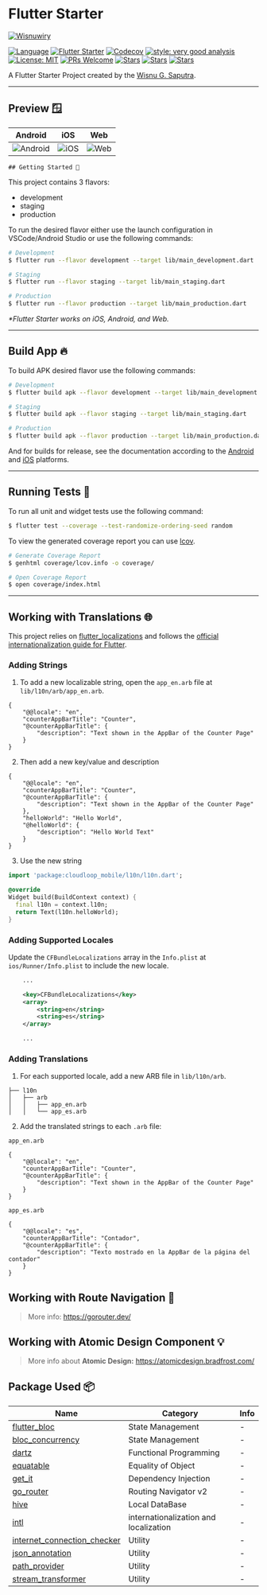 # Flutter Starter

[![Wisnuwiry][logo]][website_link]

[![Language][dart_language_badge]](http://dart.dev)
[![Flutter Starter][github_action_badge]][github_action_workflow_link]
[![Codecov][codecov_badge]][codecov_link]
[![style: very good analysis][very_good_analysis_badge]][very_good_analysis_link]
[![License: MIT][license_badge]][license_link]
[![PRs Welcome][pr_welcome_badge]][repo_link]
[![Stars][stars_badge]][repo_link]
[![Stars][issues_badge]][repo_link]
[![Stars][pull_request_badge]][repo_link]

A Flutter Starter Project created by the [Wisnu G. Saputra][website_link].

---

## Preview 🪟

| Android     | iOS         | Web         |
| ----------- | ----------- | ----------- |
| ![Android][android_preview] | ![iOS][ios_preview]  | ![Web][web_preview] |


    ## Getting Started 🚀

This project contains 3 flavors:

- development
- staging
- production

To run the desired flavor either use the launch configuration in VSCode/Android Studio or use the following commands:

```sh
# Development
$ flutter run --flavor development --target lib/main_development.dart

# Staging
$ flutter run --flavor staging --target lib/main_staging.dart

# Production
$ flutter run --flavor production --target lib/main_production.dart
```

_\*Flutter Starter works on iOS, Android, and Web._

---

## Build App 🔥

To build APK desired flavor use the following commands:

```sh
# Development
$ flutter build apk --flavor development --target lib/main_development.dart

# Staging
$ flutter build apk --flavor staging --target lib/main_staging.dart

# Production
$ flutter build apk --flavor production --target lib/main_production.dart

```

And for builds for release, see the documentation according to the [Android](https://docs.flutter.dev/deployment/android) and [iOS](https://docs.flutter.dev/deployment/ios) platforms.

---

## Running Tests 🧪

To run all unit and widget tests use the following command:

```sh
$ flutter test --coverage --test-randomize-ordering-seed random
```

To view the generated coverage report you can use [lcov](https://github.com/linux-test-project/lcov).

```sh
# Generate Coverage Report
$ genhtml coverage/lcov.info -o coverage/

# Open Coverage Report
$ open coverage/index.html
```

---

## Working with Translations 🌐

This project relies on [flutter_localizations][flutter_localizations_link] and follows the [official internationalization guide for Flutter][internationalization_link].

### Adding Strings

1. To add a new localizable string, open the `app_en.arb` file at `lib/l10n/arb/app_en.arb`.

```arb
{
    "@@locale": "en",
    "counterAppBarTitle": "Counter",
    "@counterAppBarTitle": {
        "description": "Text shown in the AppBar of the Counter Page"
    }
}
```

2. Then add a new key/value and description

```arb
{
    "@@locale": "en",
    "counterAppBarTitle": "Counter",
    "@counterAppBarTitle": {
        "description": "Text shown in the AppBar of the Counter Page"
    },
    "helloWorld": "Hello World",
    "@helloWorld": {
        "description": "Hello World Text"
    }
}
```

3. Use the new string

```dart
import 'package:cloudloop_mobile/l10n/l10n.dart';

@override
Widget build(BuildContext context) {
  final l10n = context.l10n;
  return Text(l10n.helloWorld);
}
```

### Adding Supported Locales

Update the `CFBundleLocalizations` array in the `Info.plist` at `ios/Runner/Info.plist` to include the new locale.

```xml
    ...

    <key>CFBundleLocalizations</key>
	<array>
		<string>en</string>
		<string>es</string>
	</array>

    ...
```

### Adding Translations

1. For each supported locale, add a new ARB file in `lib/l10n/arb`.

```
├── l10n
│   ├── arb
│   │   ├── app_en.arb
│   │   └── app_es.arb
```

2. Add the translated strings to each `.arb` file:

`app_en.arb`

```arb
{
    "@@locale": "en",
    "counterAppBarTitle": "Counter",
    "@counterAppBarTitle": {
        "description": "Text shown in the AppBar of the Counter Page"
    }
}
```

`app_es.arb`

```arb
{
    "@@locale": "es",
    "counterAppBarTitle": "Contador",
    "@counterAppBarTitle": {
        "description": "Texto mostrado en la AppBar de la página del contador"
    }
}
```


## Working with Route Navigation 🧭

> More info: https://gorouter.dev/

## Working with Atomic Design Component 💡

> More info about **Atomic Design:** https://atomicdesign.bradfrost.com/


## Package Used 📦

| Name     | Category         | Info         |
| ----------- | ----------- | ----------- |
| [flutter_bloc](https://pub.dev/packages/flutter_bloc) | State Management  | - |
| [bloc_concurrency](https://pub.dev/packages/bloc_concurrency) | State Management  | - |
| [dartz](https://pub.dev/packages/dartz) | Functional Programming  | - |
| [equatable](https://pub.dev/packages/equatable) | Equality of Object  | - |
| [get_it](https://pub.dev/packages/get_it) | Dependency Injection  | - |
| [go_router](https://pub.dev/packages/go_router) | Routing Navigator v2  | - |
| [hive](https://pub.dev/packages/hive) | Local DataBase  | - |
| [intl](https://pub.dev/packages/intl) | internationalization and localization | - |
| [internet_connection_checker](https://pub.dev/packages/internet_connection_checker) | Utility  | - |
| [json_annotation](https://pub.dev/packages/json_annotation) | Utility | - |
| [path_provider](https://pub.dev/packages/path_provider) | Utility | - |
| [stream_transformer](https://pub.dev/packages/stream_transformer) | Utility | - |

[flutter_localizations_link]: https://api.flutter.dev/flutter/flutter_localizations/flutter_localizations-library.html
[internationalization_link]: https://flutter.dev/docs/development/accessibility-and-localization/internationalization
[license_badge]: https://img.shields.io/badge/license-MIT-blue.svg
[license_link]: https://opensource.org/licenses/MIT
[logo]: https://avatars.githubusercontent.com/u/44025097?s=200&v=4
[very_good_analysis_badge]: https://img.shields.io/badge/style-very_good_analysis-B22C89.svg
[very_good_analysis_link]: https://pub.dev/packages/very_good_analysis
[very_good_cli_link]: https://github.com/VeryGoodOpenSource/very_good_cli
[website_link]: https://wisnuwiry.space
[codecov_badge]: https://codecov.io/gh/wisnuwiry/flutter-starter/branch/main/graph/badge.svg
[codecov_link]: https://codecov.io/gh/wisnuwiry/flutter-starter
[repo_link]: https://github.com/wisnuwiry/flutter-starter
[github_action_badge]: https://github.com/wisnuwiry/flutter-starter/actions/workflows/main.yaml/badge.svg
[github_action_workflow_link]: https://github.com/wisnuwiry/flutter-starter/actions/workflows/main.yaml
[stars_badge]: https://img.shields.io/github/stars/wisnuwiry/flutter-starter.svg?style=flat&logo=github&colorB=deeppink&label=Stars
[issues_badge]: https://img.shields.io/github/issues/wisnuwiry/flutter-starter.svg?style=flat&logo=github&colorB=orange&label=Issues
[pull_request_badge]: https://img.shields.io/github/issues-pr/wisnuwiry/flutter-starter.svg?style=flat&logo=github&colorB=brightgreen&label=Pull+Request
[dart_language_badge]: https://img.shields.io/badge/Language-Dart-blue
[pr_welcome_badge]: https://img.shields.io/badge/PRs-welcome-brightgreen.svg
[android_preview]: https://i.ibb.co/qNWSJ6K/android-preview.png
[ios_preview]: https://i.ibb.co/613Gmx8/ios-preview.png
[web_preview]: https://i.ibb.co/Y0dY43m/web-preview.png